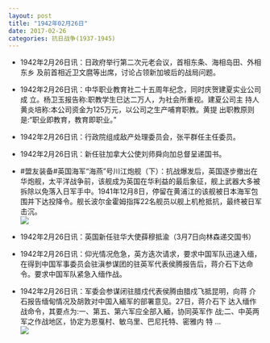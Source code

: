 ```yaml
---
layout: post
title: "1942年02月26日"
date: 2017-02-26
categories: 抗日战争(1937-1945)
---
```


<meta name="referrer" content="no-referrer" />

- 1942年2月26日讯：日政府举行第二次元老会议，首相东条、海相岛田、外相东乡 及前首相近卫文麿等出席，讨论占领新加坡后的战局问题。 

- 1942年2月26日讯：中华职业教育社二十五周年纪念，同时庆贺建夏实业公司成 立。杨卫玉报告称:职教学生巳达二万人，为社会所重视。建夏公司主 持人黄炎培称:本公司资金为125万元，以公司之生产哺育职教。黄提 出职教原则是:“职业即教育，教育即职业。” 

- 1942年2月26日讯：行政院组成敌产处理委员会，张平群任主任委员。 

- 1942年2月26日讯：新任驻加拿大公使刘师舜向加总督呈递国书。 

- #盟友装备#英国海军“海燕”号川江炮舰（下）：抗战爆发后，英国逐步撤出在华炮舰，太平洋战争前，该舰成为英国在华利益的最后象征，舰上武器大多被拆除以免落入日军手中。1941年12月8日，停留在黄浦江的该舰被日本海军包围并下达投降令。舰长波尔金霍姆指挥22名舰员以舰上机枪抵抗，最终被日军击沉。 <br/><img src="https://ww4.sinaimg.cn/large/aca367d8jw1fd3n3p8qtjj20g30qqq65.jpg" />

- 1942年2月26日讯：英国新任驻华大使薛穆抵渝（3月7日向林森递交国书） 

- 1942年2月26日讯：仰光情况危急，英方迭次请求，要求中国军队迅速入缅，在得到中国军事委员会驻滇参谋团的驻英军代表侯腾报告后，蒋介石下达命令。要求中国军队紧急入缅作战。 

- 1942年2月26日讯：军委会参谋闭驻腊戍代表侯腾由腊戍飞抵昆明，向蒋 介石报告缅甸情况及胡敦对中国入緬军的部署意见。27日，蒋介石下 达入缅作战命令，其要点为:一、第五、第六军应全部入緬，协同英军作 战;二、中英两军之作战地区，协定为恩戛村、敏乌里、巴尼托特、密雅内 特 ... <br/><img src="https://ww3.sinaimg.cn/large/aca367d8jw1fd3jmvqcxlj20c8090jsj.jpg" />

